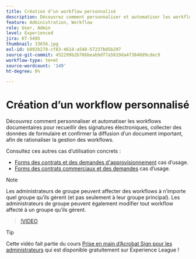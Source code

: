 ```yaml
---
title: Création d’un workflow personnalisé
description: Découvrez comment personnaliser et automatiser les workflows documentaires pour recueillir rapidement des signatures électroniques et des données de formulaire
feature: Administration, Workflow
role: User, Admin
level: Experienced
jira: KT-5495
thumbnail: 33656.jpg
exl-id: b892b278-cf83-461d-a548-57237b85b297
source-git-commit: 452299b2b786beab9df7a5019da4f3840d9cdec9
workflow-type: tm+mt
source-wordcount: '149'
ht-degree: 0%

---
```


# Création d’un workflow personnalisé

Découvrez comment personnaliser et automatiser les workflows documentaires pour recueillir des signatures électroniques, collecter des données de formulaire et confirmer la diffusion d’un document important, afin de rationaliser la gestion des workflows.

Consultez ces autres cas d’utilisation concrets :

* [Forms des contrats et des demandes d&#39;approvisionnement](https://experienceleague.adobe.com/docs/document-cloud-learn/sign-learning-hub/expand/recipes/gov/usecasegovcontracts.html?lang=en) cas d’usage.
* [Forms des contrats commerciaux et des demandes](https://experienceleague.adobe.com/docs/document-cloud-learn/sign-learning-hub/expand/recipes/com/usecasecomcontracts.html?lang=en) cas d’usage.

>[!NOTE]
>
>Les administrateurs de groupe peuvent affecter des workflows à n’importe quel groupe qu’ils gèrent (et pas seulement à leur groupe principal). Les administrateurs de groupe peuvent également modifier tout workflow affecté à un groupe qu’ils gèrent.

>[!VIDEO](https://video.tv.adobe.com/v/33656?quality=12&learn=on&hidetitle=true)

>[!TIP]
>
>Cette vidéo fait partie du cours [Prise en main d’Acrobat Sign pour les administrateurs](https://experienceleague.adobe.com/?recommended=Sign-A-1-2020.2) qui est disponible gratuitement sur Experience League !
